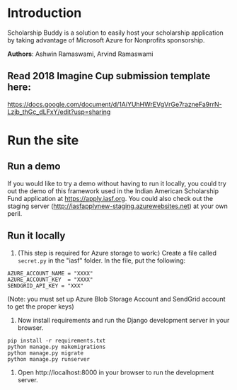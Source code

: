 # Introduction
Scholarship Buddy is a solution to easily host your scholarship application by taking advantage of Microsoft Azure for Nonprofits sponsorship.

**Authors**: Ashwin Ramaswami, Arvind Ramaswami

## Read 2018 Imagine Cup submission template here: 
https://docs.google.com/document/d/1AiYUhHWrEVgVrGe7razneFa9rrN-Lzjb_thGc_dLFxY/edit?usp=sharing

# Run the site
## Run a demo
If you would like to try a demo without having to run it locally, you could try out the demo of this framework used in the Indian American Scholarship Fund application at https://apply.iasf.org. You could also check out the staging server (http://iasfapplynew-staging.azurewebsites.net) at your own peril.

## Run it locally
1. (This step is required for Azure storage to work:) Create a file called `secret.py` in the "iasf" folder. In the file, put the following:
```
AZURE_ACCOUNT_NAME = "XXXX"
AZURE_ACCOUNT_KEY  = "XXXX"
SENDGRID_API_KEY = "XXX"
```
(Note: you must set up Azure Blob Storage Account and SendGrid account to get the proper keys)
1. Now install requirements and run the Django development server in your browser.
```
pip install -r requirements.txt
python manage.py makemigrations
python manage.py migrate
python manage.py runserver
```
1. Open http://localhost:8000 in your browser to run the development server.